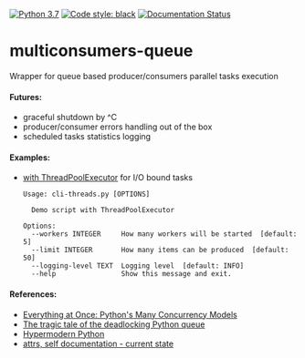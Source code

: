 <p>
<a href="https://www.python.org/downloads/release/python-370"><img alt="Python 3.7" src="https://img.shields.io/badge/python-3.7-blue.svg"></a>
<a href="https://github.com/ambv/black"><img alt="Code style: black" src="https://img.shields.io/badge/code%20style-black-000000.svg"></a>
<a href='https://multiconsumers-queue.readthedocs.io/en/latest/?badge=latest'>
    <img src='https://readthedocs.org/projects/multiconsumers-queue/badge/?version=latest' alt='Documentation Status' />
</a>
</p>

# multiconsumers-queue
Wrapper for queue based producer/consumers parallel tasks execution

#### Futures:
- graceful shutdown by ^C
- producer/consumer errors handling out of the box
- scheduled tasks statistics logging

#### Examples:
- [with ThreadPoolExecutor](examples/cli-threads.py) for I/O bound tasks
    ```
    Usage: cli-threads.py [OPTIONS]

      Demo script with ThreadPoolExecutor

    Options:
      --workers INTEGER     How many workers will be started  [default: 5]
      --limit INTEGER       How many items can be produced  [default: 50]
      --logging-level TEXT  Logging level  [default: INFO]
      --help                Show this message and exit.
    ```

#### References:
- [Everything at Once: Python's Many Concurrency Models](https://speakerdeck.com/pycon2019/jess-shapiro-everything-at-once-pythons-many-concurrency-models)
- [The tragic tale of the deadlocking Python queue](https://codewithoutrules.com/2017/08/16/concurrency-python/)
- [Hypermodern Python](https://cjolowicz.github.io/posts/hypermodern-python-01-setup/#setting-up-a-python-project-using-poetry)
- [attrs, self documentation - current state](https://github.com/python-attrs/attrs/issues/357)
